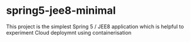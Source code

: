# spring5-jee8-minimal

This project is the simplest Spring 5 / JEE8 application which is helpful
to experiment Cloud deploymnt using containerisation